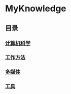 # MyKnowledge

## 目录

### [计算机科学](./computer-science/contents.md)

### [工作方法](./work-methods/contents.md)

### [多媒体](./multimedia/contents.md)

### [工具](./tools/contents.md)
